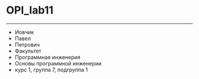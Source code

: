 # OPI_lab11
___
* Иовчик
* Павел
* Петрович
* Факультет
* Программная инженерия
* Основы программной инженерии
* курс 1, группа 7, подгруппа 1

